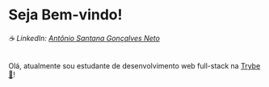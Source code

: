 # Seja Bem-vindo!

###### ☕️ LinkedIn: [Antônio Santana Gonçalves Neto](https://www.linkedin.com/in/ant%C3%B4nio-santana-gon%C3%A7alves-neto-98b093240/)

Olá, atualmente sou estudante de desenvolvimento web full-stack na [Trybe:rocket:](https://www.betrybe.com/)!
